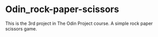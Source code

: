 # Odin_rock-paper-scissors
This is the 3rd project in The Odin Project course. A simple rock paper scissors game.
